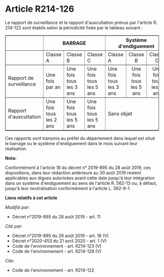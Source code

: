 # Article R214-126

Le rapport de surveillance et le rapport d'auscultation prévus par l'article R. 214-122 sont établis selon la périodicité
fixée par le tableau suivant :

<table border="1">
  <tbody>
    <tr>
      <th> </th>
      <th colspan="3">BARRAGE</th>
      <th colspan="3"> Système d'endiguement</th>
    </tr>
    <tr>
      <td>
      </td><td>Classe A</td>
      <td>Classe B</td>
      <td>Classe C</td>
      <td>Classe A</td>
      <td align="center">Classe B</td>
      <td align="center">Classe C</td>
    </tr>
    <tr>
      <td>Rapport de surveillance</td>
      <td>Une fois par an</td>
      <td>Une fois tous les 3 ans</td>
      <td>Une fois tous les 5 ans</td>
      <td>Une fois tous les 3 ans</td>
      <td align="center">Une fois tous les 5 ans</td>
      <td align="center">Une fois tous les 6 ans</td>
    </tr>
    <tr>
      <td>Rapport d'auscultation</td>
      <td>Une fois tous les 2 ans</td>
      <td>Une fois tous les 5 ans</td>
      <td>Une fois tous les 5 ans</td>
      <td colspan="3">

Sans objet

</td>
    </tr>
  </tbody>
</table>

Ces rapports sont transmis au préfet du département dans lequel est situé le barrage ou le système d'endiguement dans le mois
suivant leur réalisation.

**Nota:**

Conformément à l'article 18 du décret n° 2019-895 du 28 août 2019, ces dispositions, dans leur rédaction antérieure au 30
août 2019 restent applicables aux digues autorisées avant cette date jusqu'à leur intégration dans un système d'endiguement
au sens de l'article R. 562-13 ou, à défaut, jusqu'à leur neutralisation conformément à l'article L. 562-8-1.

**Liens relatifs à cet article**

_Modifié par_:

  - Décret n°2019-895 du 28 août 2019 - art. 11

_Cité par_:

  - Décret n°2019-895 du 28 août 2019 - art. 18 (V)
  - Décret n°2020-453 du 21 avril 2020 - art. 1 (V)
  - Code de l'environnement - art. R214-123 (V)
  - Code de l'environnement - art. R214-128 (V)

_Cite_:

  - Code de l'environnement - art. R214-122
